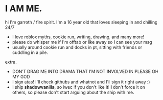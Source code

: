 # I AM ME.

 hi I'm garroth / fire spirit. I'm a 16 year old that loves sleeping in and chilling 24/7

- I love roblox myths, cookie run, writing, drawing, and many more!
- please do whisper me if I'm offtab or like away so I can see your msg
- usually around cookie run and docks in pt, sitting with friends or cuddling in a pile.

extra. 
-  DON'T DRAG ME INTO DRAMA THAT I'M NOT INVOLVED IN PLEASE OH MY GOD
- I sign atas! I'll check githubs and whatnot and I'll sign it right away :)
- I ship **shadowvanilla**, so iwec if you don't like it! I don't force it on others, so please don't start arguing about the ship with me.
